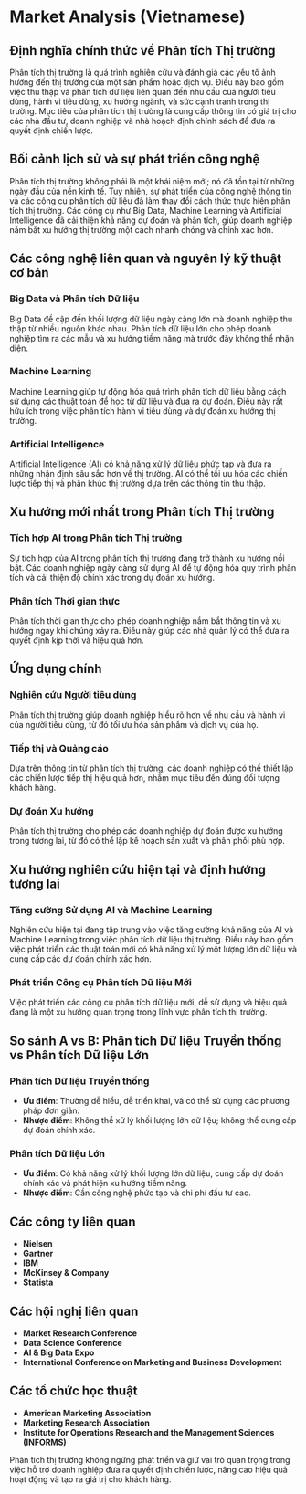 # Market Analysis (Vietnamese)

## Định nghĩa chính thức về Phân tích Thị trường

Phân tích thị trường là quá trình nghiên cứu và đánh giá các yếu tố ảnh hưởng đến thị trường của một sản phẩm hoặc dịch vụ. Điều này bao gồm việc thu thập và phân tích dữ liệu liên quan đến nhu cầu của người tiêu dùng, hành vi tiêu dùng, xu hướng ngành, và sức cạnh tranh trong thị trường. Mục tiêu của phân tích thị trường là cung cấp thông tin có giá trị cho các nhà đầu tư, doanh nghiệp và nhà hoạch định chính sách để đưa ra quyết định chiến lược.

## Bối cảnh lịch sử và sự phát triển công nghệ

Phân tích thị trường không phải là một khái niệm mới; nó đã tồn tại từ những ngày đầu của nền kinh tế. Tuy nhiên, sự phát triển của công nghệ thông tin và các công cụ phân tích dữ liệu đã làm thay đổi cách thức thực hiện phân tích thị trường. Các công cụ như Big Data, Machine Learning và Artificial Intelligence đã cải thiện khả năng dự đoán và phân tích, giúp doanh nghiệp nắm bắt xu hướng thị trường một cách nhanh chóng và chính xác hơn.

## Các công nghệ liên quan và nguyên lý kỹ thuật cơ bản

### Big Data và Phân tích Dữ liệu

Big Data đề cập đến khối lượng dữ liệu ngày càng lớn mà doanh nghiệp thu thập từ nhiều nguồn khác nhau. Phân tích dữ liệu lớn cho phép doanh nghiệp tìm ra các mẫu và xu hướng tiềm năng mà trước đây không thể nhận diện.

### Machine Learning

Machine Learning giúp tự động hóa quá trình phân tích dữ liệu bằng cách sử dụng các thuật toán để học từ dữ liệu và đưa ra dự đoán. Điều này rất hữu ích trong việc phân tích hành vi tiêu dùng và dự đoán xu hướng thị trường.

### Artificial Intelligence

Artificial Intelligence (AI) có khả năng xử lý dữ liệu phức tạp và đưa ra những nhận định sâu sắc hơn về thị trường. AI có thể tối ưu hóa các chiến lược tiếp thị và phân khúc thị trường dựa trên các thông tin thu thập.

## Xu hướng mới nhất trong Phân tích Thị trường

### Tích hợp AI trong Phân tích Thị trường

Sự tích hợp của AI trong phân tích thị trường đang trở thành xu hướng nổi bật. Các doanh nghiệp ngày càng sử dụng AI để tự động hóa quy trình phân tích và cải thiện độ chính xác trong dự đoán xu hướng.

### Phân tích Thời gian thực

Phân tích thời gian thực cho phép doanh nghiệp nắm bắt thông tin và xu hướng ngay khi chúng xảy ra. Điều này giúp các nhà quản lý có thể đưa ra quyết định kịp thời và hiệu quả hơn.

## Ứng dụng chính

### Nghiên cứu Người tiêu dùng

Phân tích thị trường giúp doanh nghiệp hiểu rõ hơn về nhu cầu và hành vi của người tiêu dùng, từ đó tối ưu hóa sản phẩm và dịch vụ của họ.

### Tiếp thị và Quảng cáo

Dựa trên thông tin từ phân tích thị trường, các doanh nghiệp có thể thiết lập các chiến lược tiếp thị hiệu quả hơn, nhắm mục tiêu đến đúng đối tượng khách hàng.

### Dự đoán Xu hướng

Phân tích thị trường cho phép các doanh nghiệp dự đoán được xu hướng trong tương lai, từ đó có thể lập kế hoạch sản xuất và phân phối phù hợp.

## Xu hướng nghiên cứu hiện tại và định hướng tương lai

### Tăng cường Sử dụng AI và Machine Learning

Nghiên cứu hiện tại đang tập trung vào việc tăng cường khả năng của AI và Machine Learning trong việc phân tích dữ liệu thị trường. Điều này bao gồm việc phát triển các thuật toán mới có khả năng xử lý một lượng lớn dữ liệu và cung cấp các dự đoán chính xác hơn.

### Phát triển Công cụ Phân tích Dữ liệu Mới

Việc phát triển các công cụ phân tích dữ liệu mới, dễ sử dụng và hiệu quả đang là một xu hướng quan trọng trong lĩnh vực phân tích thị trường.

## So sánh A vs B: Phân tích Dữ liệu Truyền thống vs Phân tích Dữ liệu Lớn

### Phân tích Dữ liệu Truyền thống

- **Ưu điểm**: Thường dễ hiểu, dễ triển khai, và có thể sử dụng các phương pháp đơn giản.
- **Nhược điểm**: Không thể xử lý khối lượng lớn dữ liệu; không thể cung cấp dự đoán chính xác.

### Phân tích Dữ liệu Lớn

- **Ưu điểm**: Có khả năng xử lý khối lượng lớn dữ liệu, cung cấp dự đoán chính xác và phát hiện xu hướng tiềm năng.
- **Nhược điểm**: Cần công nghệ phức tạp và chi phí đầu tư cao.

## Các công ty liên quan

- **Nielsen**
- **Gartner**
- **IBM**
- **McKinsey & Company**
- **Statista**

## Các hội nghị liên quan

- **Market Research Conference**
- **Data Science Conference**
- **AI & Big Data Expo**
- **International Conference on Marketing and Business Development**

## Các tổ chức học thuật

- **American Marketing Association**
- **Marketing Research Association**
- **Institute for Operations Research and the Management Sciences (INFORMS)**

Phân tích thị trường không ngừng phát triển và giữ vai trò quan trọng trong việc hỗ trợ doanh nghiệp đưa ra quyết định chiến lược, nâng cao hiệu quả hoạt động và tạo ra giá trị cho khách hàng.